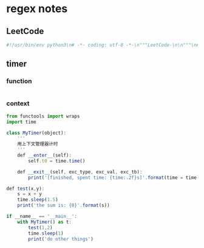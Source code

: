 # regex notes

## LeetCode

```javascript
#!/usr/bin/env python3\n# -*- coding: utf-8 -*-\n"""LeetCode-\n\n"""\n## input\n\n## Solution\n\n## output
```

## timer

### function


```javascript\nfrom functools import wraps\nimport time\n\n\ndef timer_func(function):\n	@wraps(function)\n	def function_timer(*args, **kwargs):\n		print('[Function: {name} start...]'.format(name=function.__name__))\n		t0 = time.time()\n		result = function(*args, **kwargs)\n		t1 = time.time()\n		print('[Function: {name} finished,\n Time Spend: {time:.9f}s]'.format(\n			name=function.__name__, time=t1 - t0))\n		return result\n\n	return function_timer\n\n\n@timer_func\ndef ${1:yourFunction}():\n    \n\nif __name__ == '__main__':\n	$COMPLETION(para)
```


### context
```javascript
from functools import wraps
import time

class MyTimer(object):
    '''
    用上下文管理器计时
    '''
    def __enter__(self):
        self.t0 = time.time()

    def __exit__(self, exc_type, exc_val, exc_tb):
        print('[finished, spent time: {time:.2f}s]'.format(time = time.time() - self.t0))

def test(x,y):
    s = x + y
    time.sleep(1.5)
    print('the sum is: {0}'.format(s))

if __name__ == '__main__':
    with MyTimer() as t:
        test(1,2)
        time.sleep(1)
        print('do other things')
```
